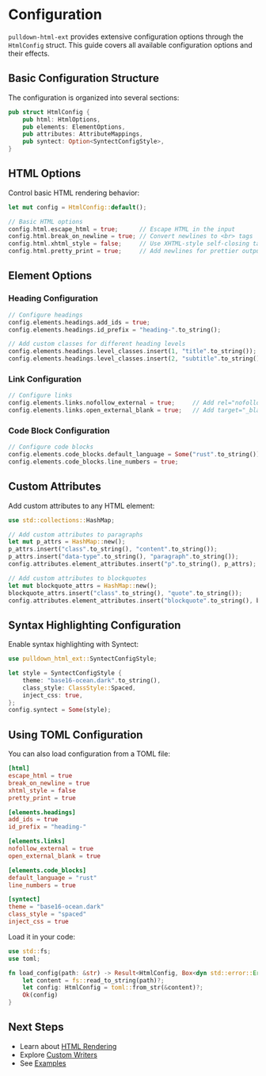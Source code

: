 # Configuration

`pulldown-html-ext` provides extensive configuration options through the `HtmlConfig` struct. This guide covers all available configuration options and their effects.

## Basic Configuration Structure

The configuration is organized into several sections:

```rust
pub struct HtmlConfig {
    pub html: HtmlOptions,
    pub elements: ElementOptions,
    pub attributes: AttributeMappings,
    pub syntect: Option<SyntectConfigStyle>,
}
```

## HTML Options

Control basic HTML rendering behavior:

```rust
let mut config = HtmlConfig::default();

// Basic HTML options
config.html.escape_html = true;      // Escape HTML in the input
config.html.break_on_newline = true; // Convert newlines to <br> tags
config.html.xhtml_style = false;     // Use XHTML-style self-closing tags
config.html.pretty_print = true;     // Add newlines for prettier output
```

## Element Options

### Heading Configuration
```rust
// Configure headings
config.elements.headings.add_ids = true;
config.elements.headings.id_prefix = "heading-".to_string();

// Add custom classes for different heading levels
config.elements.headings.level_classes.insert(1, "title".to_string());
config.elements.headings.level_classes.insert(2, "subtitle".to_string());
```

### Link Configuration
```rust
// Configure links
config.elements.links.nofollow_external = true;     // Add rel="nofollow"
config.elements.links.open_external_blank = true;   // Add target="_blank"
```

### Code Block Configuration
```rust
// Configure code blocks
config.elements.code_blocks.default_language = Some("rust".to_string());
config.elements.code_blocks.line_numbers = true;
```

## Custom Attributes

Add custom attributes to any HTML element:

```rust
use std::collections::HashMap;

// Add custom attributes to paragraphs
let mut p_attrs = HashMap::new();
p_attrs.insert("class".to_string(), "content".to_string());
p_attrs.insert("data-type".to_string(), "paragraph".to_string());
config.attributes.element_attributes.insert("p".to_string(), p_attrs);

// Add custom attributes to blockquotes
let mut blockquote_attrs = HashMap::new();
blockquote_attrs.insert("class".to_string(), "quote".to_string());
config.attributes.element_attributes.insert("blockquote".to_string(), blockquote_attrs);
```

## Syntax Highlighting Configuration

Enable syntax highlighting with Syntect:

```rust
use pulldown_html_ext::SyntectConfigStyle;

let style = SyntectConfigStyle {
    theme: "base16-ocean.dark".to_string(),
    class_style: ClassStyle::Spaced,
    inject_css: true,
};
config.syntect = Some(style);
```

## Using TOML Configuration

You can also load configuration from a TOML file:

```toml
[html]
escape_html = true
break_on_newline = true
xhtml_style = false
pretty_print = true

[elements.headings]
add_ids = true
id_prefix = "heading-"

[elements.links]
nofollow_external = true
open_external_blank = true

[elements.code_blocks]
default_language = "rust"
line_numbers = true

[syntect]
theme = "base16-ocean.dark"
class_style = "spaced"
inject_css = true
```

Load it in your code:

```rust
use std::fs;
use toml;

fn load_config(path: &str) -> Result<HtmlConfig, Box<dyn std::error::Error>> {
    let content = fs::read_to_string(path)?;
    let config: HtmlConfig = toml::from_str(&content)?;
    Ok(config)
}
```

## Next Steps

- Learn about [HTML Rendering](html-rendering.md)
- Explore [Custom Writers](custom-writers.md)
- See [Examples](../examples/custom-config.md)
